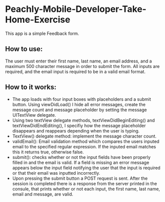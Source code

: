 # Peachly-Mobile-Developer-Take-Home-Exercise
This app is a simple Feedback form.

## How to use:
The user must enter their first name, last name, an email address, and a maximum 500 character message in order to submit the form. All inputs are required, and the email input is required to be in a valid email format.

## How to it works:
- The app loads with four input boxes with placeholders and a submit button. Using viewDidLoad() I hide all error messages, create the message count and message placeholder by setting the message UITextView delegate. 
- Using two textView delegate methods, textViewDidBeginEditing() and textViewDidEndEditing(), I specifiy how the message placeholder disappears and reappears depending when the user is typing. 
- TextView() delegate method: implement the message character count. 
- validEmail(): Email validation method which compares the users inputed email to the specified regular expression. If the inputed email matches this it returns true, otherwise false. 
- submit(): checks whether or not the input fields have been properly filled in and the email is valid. If a field is missing an error message appears below the input field notifying the user that the input is required or that their email was inputted incorrectly. 
- Upon pressing the submit button a POST request is sent. After the session is completed there is a response from the server printed in the consule, that prints whether or not each input, the first name, last name, email and message, are valid. 

